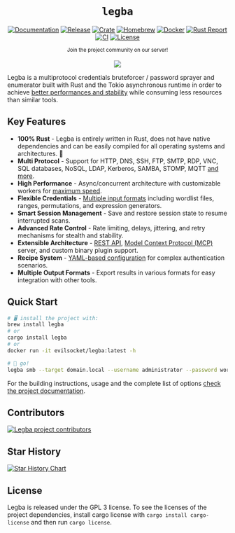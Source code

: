 <div align="center">

# `legba`

[![Documentation](https://img.shields.io/badge/docs-blue)](https://github.com/evilsocket/legba/blob/main/docs/index.md)
[![Release](https://img.shields.io/github/release/evilsocket/legba.svg?style=flat-square)](https://github.com/evilsocket/legba/releases/latest)
[![Crate](https://img.shields.io/crates/v/legba.svg)](https://crates.io/crates/legba)
[![Homebrew](https://img.shields.io/homebrew/v/legba)](https://formulae.brew.sh/formula/legba)
[![Docker](https://img.shields.io/docker/v/evilsocket/legba?logo=docker)](https://hub.docker.com/r/evilsocket/legba)
[![Rust Report](https://rust-reportcard.xuri.me/badge/github.com/evilsocket/legba)](https://rust-reportcard.xuri.me/report/github.com/evilsocket/legba)
[![CI](https://img.shields.io/github/actions/workflow/status/evilsocket/legba/ci.yml)](https://github.com/evilsocket/legba/actions/workflows/ci.yml)
[![License](https://img.shields.io/badge/license-GPL3-brightgreen.svg?style=flat-square)](https://github.com/evilsocket/legba/blob/master/LICENSE.md)

  <small>Join the project community on our server!</small>
  <br/><br/>
  <a href="https://discord.gg/btZpkp45gQ" target="_blank" title="Join our community!">
    <img src="https://dcbadge.limes.pink/api/server/https://discord.gg/btZpkp45gQ"/>
  </a>

</div>

Legba is a multiprotocol credentials bruteforcer / password sprayer and enumerator built with Rust and the Tokio asynchronous runtime in order to achieve
[better performances and stability](https://github.com/evilsocket/legba/blob/main/docs/benchmark.md) while consuming less resources than similar tools.

## Key Features

- **100% Rust** - Legba is entirely written in Rust, does not have native dependencies and can be easily compiled for all operating systems and architectures. 🦀
- **Multi Protocol** - Support for HTTP, DNS, SSH, FTP, SMTP, RDP, VNC, SQL databases, NoSQL, LDAP, Kerberos, SAMBA, STOMP, MQTT [and more](https://github.com/evilsocket/legba/blob/main/docs/index.md).
- **High Performance** - Async/concurrent architecture with customizable workers for [maximum speed](https://github.com/evilsocket/legba/blob/main/docs/benchmark.md).
- **Flexible Credentials** - [Multiple input formats](https://github.com/evilsocket/legba/blob/main/docs/usage.md) including wordlist files, ranges, permutations, and expression generators.
- **Smart Session Management** - Save and restore session state to resume interrupted scans.
- **Advanced Rate Control** - Rate limiting, delays, jittering, and retry mechanisms for stealth and stability.
- **Extensible Architecture** - [REST API](https://github.com/evilsocket/legba/blob/main/docs/rest.md), [Model Context Protocol (MCP)](https://github.com/evilsocket/legba/blob/main/docs/mcp.md) server, and custom binary plugin support.
- **Recipe System** - [YAML-based configuration](https://github.com/evilsocket/legba/blob/main/docs/recipes.md) for complex authentication scenarios.
- **Multiple Output Formats** - Export results in various formats for easy integration with other tools.

## Quick Start

```bash
# 🖥️ install the project with:
brew install legba
# or
cargo install legba
# or
docker run -it evilsocket/legba:latest -h

# 🚀 go!
legba smb --target domain.local --username administrator --password wordlist.txt
```

For the building instructions, usage and the complete list of options [check the project documentation](https://github.com/evilsocket/legba/blob/main/docs/index.md).

## Contributors

<a href="https://github.com/evilsocket/legba/graphs/contributors">
  <img src="https://contrib.rocks/image?repo=evilsocket/legba" alt="Legba project contributors" />
</a>

## Star History

[![Star History Chart](https://api.star-history.com/svg?repos=evilsocket/legba&type=Timeline)](https://www.star-history.com/#evilsocket/legba&Timeline)

## License

Legba is released under the GPL 3 license. To see the licenses of the project dependencies, install cargo license with `cargo install cargo-license` and then run `cargo license`.
